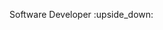 Software Developer :upside_down:

<!--
This is just here to provide an example of adding a gif to your github profile's md file. Disregard.
![Alt Text](https://media.giphy.com/media/vFKqnCdLPNOKc/giphy.gif)
-->


<!--
**kenpederson/kenpederson** is a ✨ _special_ ✨ repository because its `README.md` (this file) appears on your GitHub profile.

Here are some ideas to get you started:

- 🔭 I’m currently working on ...
- 🌱 I’m currently learning ...
- 👯 I’m looking to collaborate on ...
- 🤔 I’m looking for help with ...
- 💬 Ask me about ...
- 📫 How to reach me: ...
- 😄 Pronouns: ...
- ⚡ Fun fact: ...
-->
